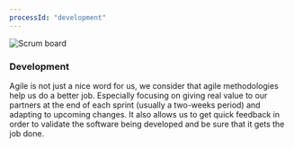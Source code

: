 ```yaml
---
processId: "development"
---
```


<div class="image-container">
  <img src="{{ "/assets/img/scrum_board.png" | relative_url }}" alt="Scrum board"/>
</div>

### Development

Agile is not just a nice word for us, we consider that agile methodologies help us do a better job. Especially focusing on giving real value to our partners at the end of each sprint (usually a two-weeks period) and adapting to upcoming changes. It also allows us to get quick feedback in order to validate the software being developed and be sure that it gets the job done.
